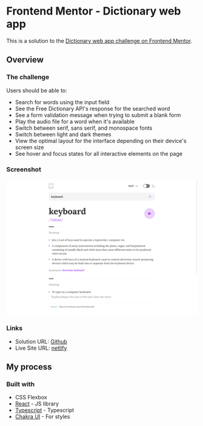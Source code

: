 # Frontend Mentor - Dictionary web app

This is a solution to the [Dictionary web app challenge on Frontend Mentor](https://www.frontendmentor.io/challenges/dictionary-web-app-h5wwnyuKFL).

## Overview

### The challenge

Users should be able to:

- Search for words using the input field
- See the Free Dictionary API's response for the searched word
- See a form validation message when trying to submit a blank form
- Play the audio file for a word when it's available
- Switch between serif, sans serif, and monospace fonts
- Switch between light and dark themes
- View the optimal layout for the interface depending on their device's screen size
- See hover and focus states for all interactive elements on the page

### Screenshot

![desktop screenshot](./public/dictionary-web-app-screenshot.png)

### Links

- Solution URL: [Github](https://github.com/Sana-Shabeel/calculator-app)
- Live Site URL: [netlify](https://ab-calculator-app.netlify.app/)

## My process

### Built with

- CSS Flexbox
- [React](https://reactjs.org/) - JS library
- [Typescript](https://www.typescriptlang.org/) - Typescript
- [Chakra UI](https://chakra-ui.com/) - For styles
